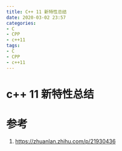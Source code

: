 ```yaml
---
title: C++ 11 新特性总结
date: 2020-03-02 23:57
categories:
- C
- CPP
- c++11
tags:
- C
- CPP
- c++11
---
```


# c++ 11 新特性总结

# 参考

1. https://zhuanlan.zhihu.com/p/21930436